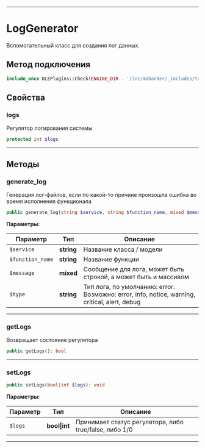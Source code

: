 ***

# LogGenerator

Вспомогательный класс для создания лог данных. 

## Метод подключения

```php
include_once DLEPlugins::Check(ENGINE_DIR . '/inc/maharder/_includes/trait/LogGenerator.php');
```


## Свойства

### logs

Регулятор логирования системы

```php
protected int $logs
```

***

## Методы

### generate_log

Генерация лог-файлов, если по какой-то причине произошла ошибка во время исполнения функционала

```php
public generate_log(string $service, string $function_name, mixed $message, string $type = "error"): void
```

**Параметры:**

| Параметр | Тип       | Описание                                                                               |
|-----------|------------|-------------------------------------------------------------------------------------------|
| `$service` | **string** | Название класса / модели                                                                  |
| `$function_name` | **string** | Название функции                                                                          |
| `$message` | **mixed**  | Сообщение для лога, может быть строкой, а может быть и массивом                           |
| `$type` | **string**      | Тип лога, по умолчанию: error. Возможно: error, info, notice, warning, critical, alert, debug |

***

### getLogs

Возвращает состояние регулятора 

```php
public getLogs(): bool
```

***

### setLogs

```php
public setLogs(bool|int $logs): void
```

**Параметры:**

| Параметр | Тип | Описание                                               |
|-----------|------|--------------------------------------------------------|
| `$logs` | **bool&#124;int** | Принимает статус регулятора, либо true/false, либо 1/0 |


***
